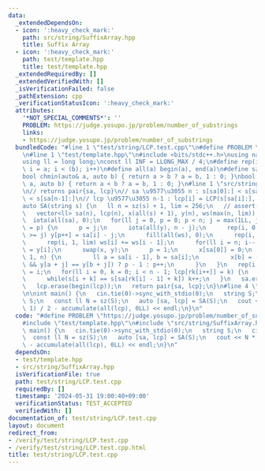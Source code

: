 ```yaml
---
data:
  _extendedDependsOn:
  - icon: ':heavy_check_mark:'
    path: src/string/SuffixArray.hpp
    title: Suffix Array
  - icon: ':heavy_check_mark:'
    path: test/template.hpp
    title: test/template.hpp
  _extendedRequiredBy: []
  _extendedVerifiedWith: []
  _isVerificationFailed: false
  _pathExtension: cpp
  _verificationStatusIcon: ':heavy_check_mark:'
  attributes:
    '*NOT_SPECIAL_COMMENTS*': ''
    PROBLEM: https://judge.yosupo.jp/problem/number_of_substrings
    links:
    - https://judge.yosupo.jp/problem/number_of_substrings
  bundledCode: "#line 1 \"test/string/LCP.test.cpp\"\n#define PROBLEM \"https://judge.yosupo.jp/problem/number_of_substrings\"\
    \n#line 1 \"test/template.hpp\"\n#include <bits/stdc++.h>\nusing namespace std;\n\
    using ll = long long;\nconst ll INF = LLONG_MAX / 4;\n#define rep(i, a, b) for(ll\
    \ i = a; i < (b); i++)\n#define all(a) begin(a), end(a)\n#define sz(a) ssize(a)\n\
    bool chmin(auto& a, auto b) { return a > b ? a = b, 1 : 0; }\nbool chmax(auto&\
    \ a, auto b) { return a < b ? a = b, 1 : 0; }\n#line 1 \"src/string/SuffixArray.hpp\"\
    \n// returns pair{sa, lcp}\n// sa \u9577\u3055 n : s[sa[0]:] < s[sa[1]:] < \u2026\
    \ < s[sa[n-1]:]\n// lcp \u9577\u3055 n-1 : lcp[i] = LCP(s[sa[i]:], s[sa[i+1]:])\n\
    auto SA(string s) {\n   ll n = sz(s) + 1, lim = 256;\n   // assert(lim > ranges::max(s));\n\
    \   vector<ll> sa(n), lcp(n), x(all(s) + 1), y(n), ws(max(n, lim)), rk(n);\n \
    \  iota(all(sa), 0);\n   for(ll j = 0, p = 0; p < n; j = max(1LL, j * 2), lim\
    \ = p) {\n      p = j;\n      iota(all(y), n - j);\n      rep(i, 0, n) if(sa[i]\
    \ >= j) y[p++] = sa[i] - j;\n      fill(all(ws), 0);\n      rep(i, 0, n) ws[x[i]]++;\n\
    \      rep(i, 1, lim) ws[i] += ws[i - 1];\n      for(ll i = n; i--;) sa[--ws[x[y[i]]]]\
    \ = y[i];\n      swap(x, y);\n      p = 1;\n      x[sa[0]] = 0;\n      rep(i,\
    \ 1, n) {\n         ll a = sa[i - 1], b = sa[i];\n         x[b] = (y[a] == y[b]\
    \ && y[a + j] == y[b + j]) ? p - 1 : p++;\n      }\n   }\n   rep(i, 1, n) rk[sa[i]]\
    \ = i;\n   for(ll i = 0, k = 0; i < n - 1; lcp[rk[i++]] = k) {\n      if(k) k--;\n\
    \      while(s[i + k] == s[sa[rk[i] - 1] + k]) k++;\n   }\n   sa.erase(begin(sa));\n\
    \   lcp.erase(begin(lcp));\n   return pair{sa, lcp};\n}\n#line 4 \"test/string/LCP.test.cpp\"\
    \n\nint main() {\n   cin.tie(0)->sync_with_stdio(0);\n   string S;\n   cin >>\
    \ S;\n   const ll N = sz(S);\n   auto [sa, lcp] = SA(S);\n   cout << N * (N +\
    \ 1) / 2 - accumulate(all(lcp), 0LL) << endl;\n}\n"
  code: "#define PROBLEM \"https://judge.yosupo.jp/problem/number_of_substrings\"\n\
    #include \"test/template.hpp\"\n#include \"src/string/SuffixArray.hpp\"\n\nint\
    \ main() {\n   cin.tie(0)->sync_with_stdio(0);\n   string S;\n   cin >> S;\n \
    \  const ll N = sz(S);\n   auto [sa, lcp] = SA(S);\n   cout << N * (N + 1) / 2\
    \ - accumulate(all(lcp), 0LL) << endl;\n}\n"
  dependsOn:
  - test/template.hpp
  - src/string/SuffixArray.hpp
  isVerificationFile: true
  path: test/string/LCP.test.cpp
  requiredBy: []
  timestamp: '2024-05-31 19:00:40+09:00'
  verificationStatus: TEST_ACCEPTED
  verifiedWith: []
documentation_of: test/string/LCP.test.cpp
layout: document
redirect_from:
- /verify/test/string/LCP.test.cpp
- /verify/test/string/LCP.test.cpp.html
title: test/string/LCP.test.cpp
---
```

